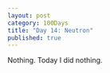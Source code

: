 ```yaml
---
layout: post
category: 100Days
title: "Day 14: Neutron"
published: true
---
```


Nothing. Today I did nothing.